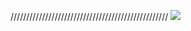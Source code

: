 //////////////////////////////////////////////////
![](https://github-profile-summary-cards.vercel.app/api/cards/profile-details?username=hanedotoaranea&theme=solarized_dark)


